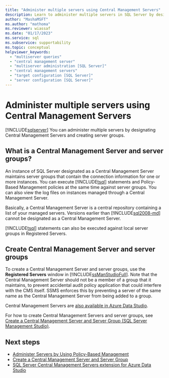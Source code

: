 ```yaml
---
title: "Administer multiple servers using Central Management Servers"
description: Learn to administer multiple servers in SQL Server by designating Central Management Servers and creating server groups.
author: "MashaMSFT"
ms.author: "mathoma"
ms.reviewer: wiassaf
ms.date: "01/17/2023"
ms.service: sql
ms.subservice: supportability
ms.topic: conceptual
helpviewer_keywords:
  - "multiserver queries"
  - "central management server"
  - "multiserver administration [SQL Server]"
  - "central management servers"
  - "target configuration [SQL Server]"
  - "server configuration [SQL Server]"
---
```

# Administer multiple servers using Central Management Servers
[!INCLUDE[sqlserver](../includes/applies-to-version/sqlserver.md)]
  You can administer multiple servers by designating Central Management Servers and creating server groups.  
  
## What is a Central Management Server and server groups?  
 An instance of SQL Server designated as a Central Management Server maintains server groups that contain the connection information for one or more instances. You can execute [!INCLUDE[tsql](../includes/tsql-md.md)] statements and Policy-Based Management policies at the same time against server groups. You can also view the log files on instances managed through a Central Management Server. 
 
 Basically, a Central Management Server is a central repository containing a list of your managed servers. Versions earlier than [!INCLUDE[sql2008-md](../includes/sql2008-md.md)] cannot be designated as a Central Management Server.  
  
 [!INCLUDE[tsql](../includes/tsql-md.md)] statements can also be executed against local server groups in Registered Servers.  
  
## Create Central Management Server and server groups 
 To create a Central Management Server and server groups, use the **Registered Servers** window in [!INCLUDE[ssManStudioFull](../includes/ssmanstudiofull-md.md)]. Note that the Central Management Server should not be a member of a group that it maintains, to prevent accidental audit policy application that could interfere with the CMS itself. SSMS enforces this by preventing a server of the same name as the Central Management Server from being added to a group.

 Central Management Servers are [also available in Azure Data Studio](/azure-data-studio/extensions/sql-server-cms-extension).
 
 For how to create Central Management Servers and server groups, see [Create a Central Management Server and Server Group &#40;SQL Server Management Studio&#41;](../ssms/register-servers/create-a-central-management-server-and-server-group.md).  
  
## Next steps

- [Administer Servers by Using Policy-Based Management](../relational-databases/policy-based-management/administer-servers-by-using-policy-based-management.md)  
- [Create a Central Management Server and Server Group](../ssms/register-servers/create-a-central-management-server-and-server-group.md)
- [SQL Server Central Management Servers extension for Azure Data Studio](/azure-data-studio/extensions/sql-server-cms-extension)

